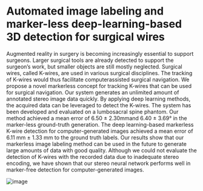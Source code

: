 # Automated image labeling and marker-less deep-learning-based 3D detection for surgical wires

Augmented reality in surgery is becoming increasingly essential to support surgeons. Larger surgical tools are already detected to support the surgeon’s work, but
smaller objects are still mostly neglected. Surgical wires, called K-wires, are used in various surgical disciplines. The tracking of K-wires would thus facilitate computerassisted
surgical navigation. We propose a novel markerless concept for tracking K-wires that can be used for surgical navigation. Our system generates an unlimited
amount of annotated stereo image data quickly. By applying deep learning methods, the acquired data can be leveraged to detect the K-wires. The system has been
developed and evaluated on a lumbosacral spine phantom. Our method achieved a mean error of 6.50 ± 2.30mmand 6.40 ± 3.69° in the marker-less ground-truth generation.
The deep learning-based markerless K-wire detection for computer-generated images achieved a mean error of 6.11 mm ± 1.33 mm to the ground truth labels. Our
results show that our markerless image labeling method can be used in the future to generate large amounts of data with good quality. Although we could not evaluate
the detection of K-wires with the recorded data due to inadequate stereo encoding, we have shown that our stereo neural network performs well in marker-free detection
for computer-generated images.

![image](https://user-images.githubusercontent.com/54269003/188913968-4e376435-11d2-419a-9c9f-ce892bc310a5.png)


